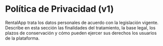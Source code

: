 # Política de Privacidad (v1)

RentalApp trata los datos personales de acuerdo con la legislación vigente. Describe en esta sección las finalidades del tratamiento, la base legal, los plazos de conservación y cómo pueden ejercer sus derechos los usuarios de la plataforma.
